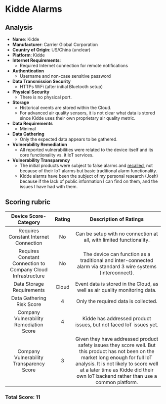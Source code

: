 # Kidde Alarms
## Analysis
- **Name**: Kidde
- **Manufacturer**: Carrier Global Corporation
- **Country of Origin**: US/China (unclear)
- **Platform**: Kidde
- **Internet Requirements**:
    - Required Internet connection for remote notifications
- **Authentication**
    - Username and non-case sensitive password
- **Data Transmission Security**
    - HTTPs WiFi (after initial Bluetooth setup)
- **Physical Security**
    - There is no physical port.  
- **Storage**
    - Historical events are stored within the Cloud.
    - For advanced air quality sensors, it is not clear what data is stored since Kidde uses their own proprietary air quality metric.
- **Data Requirements**
    - Minimal
- **Data Gathering**
  - Only the expected data appears to be gathered.
- **Vulnerability Remediation**
  - All reported vulnerabilities were related to the device itself and its core functionality vs. it IoT services.
- **Vulnerability Transparency**
  - The initial products were subject to false alarms and [recalled](https://www.kidde.com/home-safety/en/us/support/product-alerts/recall-kidde-trusense/), not because of their IoT alarms but basic traditional alarm functionality.
  - Kidde alarms have been the subject of my personal research (Josh) because if the lack of public information I can find on them, and the issues I have had with them.

## Scoring rubric
| Device Score-Category |  Rating | Description of Ratings | 
| :---: | :---: | :---: | 
| Requires Constant Internet Connection | No | Can be setup with no connection at all, with limited functionality. |
| Requires Constant Connection to Company Cloud Infrastructure | No | The device can function as a traditional and inter-connected alarm via standard 3 wire systems (interconnect).
| Data Storage Requirements | Cloud | Event data is stored in the Cloud, as well as air quality monitoring data. |
| Data Gathering Risk Score | 4 | Only the required data is collected. |
| Company Vulnerability Remediation Score | 4 | Kidde has addressed product issues, but not faced IoT issues yet. |
| Company Vulnerability Transparency Score | 3 | Given they have addressed product safety issues they score well.  But this product has not been on the market long enough for full IoT analysis.  It is not likely to score well at a later time as Kidde did their own IoT backend rather than use a common platform. | 

### Total Score: 11
